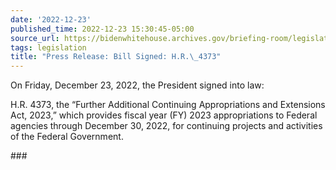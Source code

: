 ```yaml
---
date: '2022-12-23'
published_time: 2022-12-23 15:30:45-05:00
source_url: https://bidenwhitehouse.archives.gov/briefing-room/legislation/2022/12/23/press-release-bill-signed-h-r-4373/
tags: legislation
title: "Press Release: Bill Signed: H.R.\_4373"
---
```

 
On Friday, December 23, 2022, the President signed into law:

H.R. 4373, the “Further Additional Continuing Appropriations and
Extensions Act, 2023,” which provides fiscal year (FY) 2023
appropriations to Federal agencies through December 30, 2022, for
continuing projects and activities of the Federal Government.

\###
